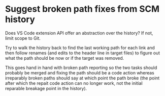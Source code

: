 # Suggest broken path fixes from SCM history

Does VS Code extension API offer an abstraction over the history? If not, limit scope to Git.

Try to walk the history back to find the last working path for each link and then follow renames (and edits to the header line in target files) to figure out what the path should be now or if the target was removed.

This goes hand in hand with broken path reporting so the two tasks should probably be merged and fixing the path should be a code action whereas irreparably broken paths should say at which point the path broke (the point after which the repait code action can no longer work, not the initial reparable breakage point in the history).
